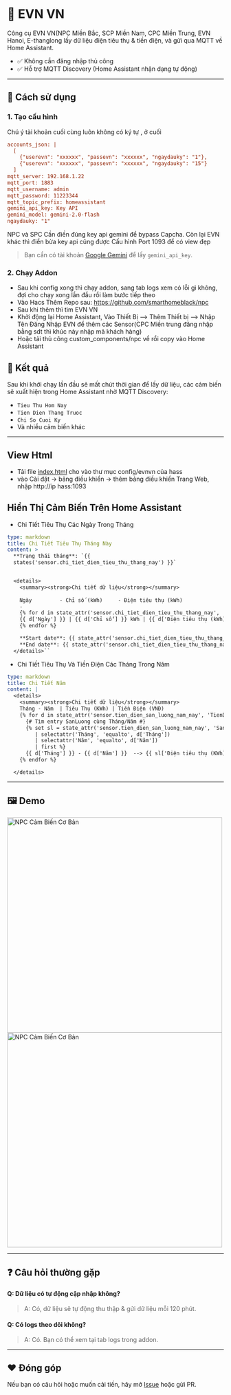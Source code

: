 # 🔌 EVN VN

Công cụ EVN VN(NPC Miền Bắc, SCP Miền Nam, CPC Miền Trung, EVN Hanoi, E-thanglong lấy dữ liệu điện tiêu thụ & tiền điện, và gửi qua MQTT về Home Assistant.

- ✅ Không cần đăng nhập thủ công
- ✅ Hỗ trợ MQTT Discovery (Home Assistant nhận dạng tự động)

---

## 🚀 Cách sử dụng

### 1. Tạo cấu hình
Chú ý tài khoản cuối cùng luôn không có ký tự , ở cuối
```ini
accounts_json: |
  [
    {"userevn": "xxxxxx", "passevn": "xxxxxx", "ngaydauky": "1"},
    {"userevn": "xxxxxx", "passevn": "xxxxxx", "ngaydauky": "15"}
  ]
mqtt_server: 192.168.1.22
mqtt_port: 1883
mqtt_username: admin
mqtt_password: 11223344
mqtt_topic_prefix: homeassistant
gemini_api_key: Key API
gemini_model: gemini-2.0-flash
ngaydauky: "1"


```
NPC và SPC Cần điền đúng key api gemini để bypass Capcha. Còn lại EVN khác thì điền bừa key api cũng được
Cấu hình Port 1093 để có view đẹp


> Bạn cần có tài khoản [Google Gemini](https://makersuite.google.com/app/apikey) để lấy `gemini_api_key`.

### 2. Chạy Addon
- Sau khi config xong thì chạy addon, sang tab logs xem có lỗi gì không, đợi cho chạy xong lần đầu rồi làm bước tiếp theo
- Vào Hacs Thêm Repo sau: https://github.com/smarthomeblack/npc
- Sau khi thêm thì tìm EVN VN
- Khởi động lại Home Assistant, Vào Thiết Bị --> Thêm Thiết bị --> Nhập Tên Đăng Nhập EVN để thêm các Sensor(CPC Miền trung đăng nhập bằng sdt thì khúc này nhập mã khách hàng)
- Hoặc tải thủ công custom_components/npc về rồi copy vào Home Assistant
## 📡 Kết quả

Sau khi khởi chạy lần đầu sẽ mất chút thời gian để lấy dữ liệu, các cảm biến sẽ xuất hiện trong Home Assistant nhờ MQTT Discovery:

- `Tieu Thu Hom Nay`
- `Tien Dien Thang Truoc`
- `Chi So Cuoi Ky`
- Và nhiều cảm biến khác

---
## View Html

- Tải file [index.html](https://github.com/smarthomeblack/hass-addon/blob/main/evnvn/index.html) cho vào thư mục config/evnvn của hass
- vào Cài đặt -> bảng điều khiển -> thêm bảng điều khiển Trang Web, nhập http://ip hass:1093
## Hiển Thị Cảm Biến Trên Home Assistant

- Chi Tiết Tiêu Thụ Các Ngày Trong Tháng
```yaml
type: markdown
title: Chi Tiết Tiêu Thụ Tháng Này
content: >
  **Trạng thái tháng**: `{{
  states('sensor.chi_tiet_dien_tieu_thu_thang_nay') }}`


  <details>
    <summary><strong>Chi tiết dữ liệu</strong></summary>
    
    Ngày         - Chỉ số (kWh)     - Điện tiêu thụ (kWh)
    -
    {% for d in state_attr('sensor.chi_tiet_dien_tieu_thu_thang_nay', 'data') %}
    {{ d['Ngày'] }} | {{ d['Chỉ số'] }} kWh | {{ d['Điện tiêu thụ (kWh)'] }} kWh
    {% endfor %}

    **Start date**: {{ state_attr('sensor.chi_tiet_dien_tieu_thu_thang_nay','start_date') }}  
    **End date**: {{ state_attr('sensor.chi_tiet_dien_tieu_thu_thang_nay','end_date') }}
  </details>``
```

- Chi Tiết Tiêu Thụ Và Tiền Điện Các Tháng Trong Năm
```yaml
type: markdown
title: Chi Tiết Năm
content: |
  <details>
    <summary><strong>Chi tiết dữ liệu</strong></summary>
    Tháng - Năm  | Tiêu Thụ (KWh) | Tiền Điện (VNĐ)
    {% for d in state_attr('sensor.tien_dien_san_luong_nam_nay', 'TienDien') %}
      {# Tìm entry SanLuong cùng Tháng/Năm #}
      {% set sl = state_attr('sensor.tien_dien_san_luong_nam_nay', 'SanLuong')
         | selectattr('Tháng', 'equalto', d['Tháng'])
         | selectattr('Năm', 'equalto', d['Năm'])
         | first %}
      {{ d['Tháng'] }} - {{ d['Năm'] }}  --> {{ sl['Điện tiêu thụ (KWh)'] }} KWh --> {{ "{:,}".format(d['Tiền Điện'] | int) | replace(',', '.') }} VNĐ
    {% endfor %}

  </details>

```

---

## 🖼️ Demo

<img title="NPC Cảm Biến Cơ Bản" src="https://raw.githubusercontent.com/smarthomeblack/hass-addon/refs/heads/main/evnvn/evn1.png" width="500px"></img>
<img title="NPC Cảm Biến Cơ Bản" src="https://raw.githubusercontent.com/smarthomeblack/hass-addon/refs/heads/main/evnvn/evn2.png" width="500px"></img>

---

## ❓ Câu hỏi thường gặp

#### Q: Dữ liệu có tự động cập nhập không?
> A: Có, dữ liệu sẽ tự động thu thập & gửi dữ liệu mỗi 120 phút.

#### Q: Có logs theo dõi không?
> A: Có. Bạn có thể xem tại tab logs trong addon.

---

## ❤️ Đóng góp

Nếu bạn có câu hỏi hoặc muốn cải tiến, hãy mở [Issue](https://github.com/smarthomeblack/hass-addon/npc/issues) hoặc gửi PR.



